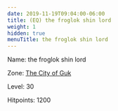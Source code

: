 ```yaml
---
date: 2019-11-19T09:04:00-06:00
title: (EQ) the froglok shin lord
weight: 1
hidden: true
menuTitle: the froglok shin lord
---
```


Name: the froglok shin lord


Zone: [The City of Guk](/en/eq/exploration/the_city_of_guk)

Level: 30

Hitpoints: 1200